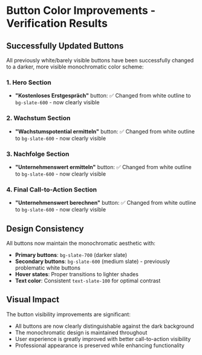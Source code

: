 # Button Color Improvements - Verification Results

## Successfully Updated Buttons

All previously white/barely visible buttons have been successfully changed to a darker, more visible monochromatic color scheme:

### 1. Hero Section
- **"Kostenloses Erstgespräch"** button: ✅ Changed from white outline to `bg-slate-600` - now clearly visible

### 2. Wachstum Section  
- **"Wachstumspotential ermitteln"** button: ✅ Changed from white outline to `bg-slate-600` - now clearly visible

### 3. Nachfolge Section
- **"Unternehmenswert ermitteln"** button: ✅ Changed from white outline to `bg-slate-600` - now clearly visible

### 4. Final Call-to-Action Section
- **"Unternehmenswert berechnen"** button: ✅ Changed from white outline to `bg-slate-600` - now clearly visible

## Design Consistency

All buttons now maintain the monochromatic aesthetic with:
- **Primary buttons**: `bg-slate-700` (darker slate)
- **Secondary buttons**: `bg-slate-600` (medium slate) - previously problematic white buttons
- **Hover states**: Proper transitions to lighter shades
- **Text color**: Consistent `text-slate-100` for optimal contrast

## Visual Impact

The button visibility improvements are significant:
- All buttons are now clearly distinguishable against the dark background
- The monochromatic design is maintained throughout
- User experience is greatly improved with better call-to-action visibility
- Professional appearance is preserved while enhancing functionality
